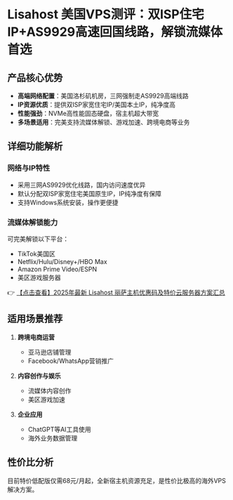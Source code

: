 # Lisahost 美国VPS测评：双ISP住宅IP+AS9929高速回国线路，解锁流媒体首选

## 产品核心优势

- **高端网络配置**：美国洛杉矶机房，三网强制走AS9929高端线路
- **IP资源优质**：提供双ISP家宽住宅IP/美国本土IP，纯净度高
- **性能强劲**：NVMe高性能固态硬盘，宿主机超大带宽
- **多场景适用**：完美支持流媒体解锁、游戏加速、跨境电商等业务

## 详细功能解析

### 网络与IP特性
- 采用三网AS9929优化线路，国内访问速度优异
- 默认分配双ISP家宽住宅美国原生IP，IP纯净度有保障
- 支持Windows系统安装，操作更便捷

### 流媒体解锁能力
可完美解锁以下平台：
- TikTok美国区
- Netflix/Hulu/Disney+/HBO Max
- Amazon Prime Video/ESPN
- 美区游戏服务器

👉 [【点击查看】2025年最新 Lisahost 丽萨主机优惠码及特价云服务器方案汇总](https://bit.ly/lisazhuji)

## 适用场景推荐

1. **跨境电商运营**
   - 亚马逊店铺管理
   - Facebook/WhatsApp营销推广

2. **内容创作与娱乐**
   - 流媒体内容创作
   - 美区游戏加速

3. **企业应用**
   - ChatGPT等AI工具使用
   - 海外业务数据管理

## 性价比分析
目前特价低配版仅需68元/月起，全新宿主机资源充足，是性价比极高的海外VPS解决方案。